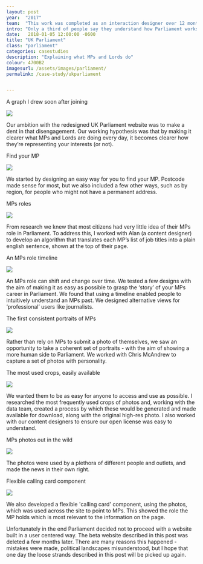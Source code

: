```yaml
---
layout: post
year:  "2017"
team:  "This work was completed as an interaction designer over 12 months, alongside other work, working closely with Marttiina Keituri Gilchrist and Alan Mayers."
intro: "Only a third of people say they understand how Parliament works, and even fewer say it does a good job representing their interests. Political disengagement is a broad, unwieldy problem. "
date:   2018-01-05 12:00:00 -0600
title: "UK Parliament"
class: "parliament"
categories: casestudies
description: "Explaining what MPs and Lords do"
colour: 4700B2
imagesurl: /assets/images/parliament/
permalink: /case-study/ukparliament


---
```



<div class="image-contain">
<p class="caption">A graph I drew soon after joining</p>
<div class="no-screen"><img src="{{page.imagesurl}}graph-sketch-small.jpg"></div>
</div>


Our ambition with the redesigned UK Parliament website was to make a dent in that disengagement. Our working hypothesis was that by making it clearer what MPs and Lords are doing every day, it becomes clearer how they’re representing your interests (or not).

<div class="image-contain">
<p class="caption">Find your MP</p>
<div class="screen"><img src="{{page.imagesurl}}Find-MP-prototype.png"></div>
</div>

We started by designing an easy way for you to find your MP. Postcode made sense for most, but we also included a few other ways, such as by region, for people who might not have a permanent address. 

<div class="image-contain">
<p class="caption">MPs roles</p>

<div class="no-screen"><img src="{{page.imagesurl}}roles-sentence.png"></div>
</div>


From research we knew that most citizens had very little idea of their MPs role in Parliament. To address this, I worked with Alan (a content designer) to develop an algorithm that translates each MP’s list of job titles into a plain english sentence, shown at the top of their page. 

<div class="image-contain">
<p class="caption">An MPs role timeline</p>
<div class="screen"><img src="{{page.imagesurl}}new-roles-page.png"></div>
</div>


An MPs role can shift and change over time. We tested a few designs with the aim of making it as easy as possible to grasp the ‘story’ of your MPs career in Parliament. We found that using a timeline enabled people to intuitively understand an MPs past. We designed alternative views for ‘professional’ users like journalists.



<div class="image-contain">
<p class="caption">The first consistent portraits of MPs</p>
<div class="no-screen"><img src="{{page.imagesurl}}Mpsportraits1.png"></div>
</div>

Rather than rely on MPs to submit a photo of themselves, we saw an opportunity to take a coherent set of portraits - with the aim of showing a more human side to Parliament. We worked with Chris McAndrew to capture a set of photos with personality.

<div class="image-contain">
<p class="caption">The most used crops, easily available</p>
<div class="screen"><img src="{{page.imagesurl}}cropped-downloads.png"></div>
</div>

We wanted them to be as easy for anyone to access and use as possible. I researched the most frequently used crops of photos and, working with the data team, created a process by which these would be generated and made available for download, along with the original high-res photo. I also worked with our content designers to ensure our open license was easy to understand. 

<div class="image-contain">
<p class="caption">MPs photos out in the wild</p>
<div class="no-screen"><img src="{{page.imagesurl}}MPs-photos-in-use.jpg"></div>
</div>

The photos were used by a plethora of different people and outlets, and made the news in their own right.


<div class="image-contain">
<p class="caption">Flexible calling card component</p>
<div class="screen"><img src="{{page.imagesurl}}calling-card-component.png"></div>
</div>

We also developed a flexible 'calling card' component, using the photos, which was used across the site to point to MPs. This showed the role the MP holds which is most relevant to the information on the page.

Unfortunately in the end Parliament decided not to proceed with a website built in a user centered way. The beta website described in this post was deleted a few months later. There are many reasons this happened - mistakes were made, political landscapes misunderstood, but I hope that one day the loose strands described in this post will be picked up again. 

